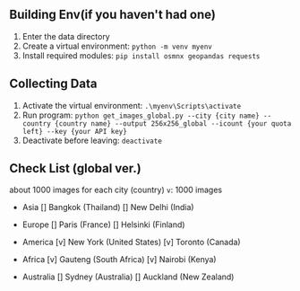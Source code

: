 

## Building Env(if you haven't had one)
1. Enter the data directory
2. Create a virtual environment: `python -m venv myenv`
3. Install required modules: `pip install osmnx geopandas requests`

## Collecting Data
1. Activate the virtual environment: `.\myenv\Scripts\activate`
2. Run program: `python get_images_global.py --city {city name} --country {country name} --output 256x256_global --icount {your quota left} --key {your API key}`
3. Deactivate before leaving: `deactivate`

## Check List (global ver.)
about 1000 images for each city (country)
`v`: 1000 images


- Asia
[] Bangkok (Thailand)
[] New Delhi (India)

- Europe
[] Paris (France)
[] Helsinki (Finland)

- America
[v] New York (United States)
[v] Toronto (Canada)

- Africa
[v] Gauteng (South Africa)
[v] Nairobi (Kenya)

- Australia
[] Sydney (Australia)
[] Auckland (New Zealand)